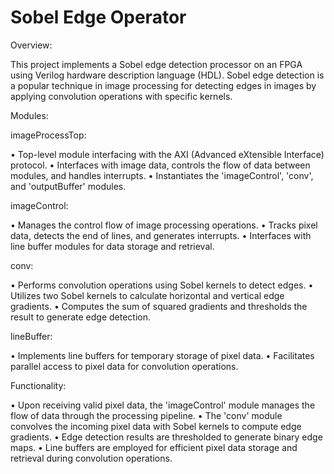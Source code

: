 # Sobel Edge Operator

Overview:

This project implements a Sobel edge detection processor on an FPGA using Verilog hardware description language (HDL). Sobel edge detection is a popular technique in image processing for detecting edges in images by applying convolution operations with specific kernels.

Modules:

imageProcessTop:

•	Top-level module interfacing with the AXI (Advanced eXtensible Interface) protocol.
•	Interfaces with image data, controls the flow of data between modules, and handles interrupts.
•	Instantiates the 'imageControl', 'conv', and 'outputBuffer' modules.
  
imageControl:

•	Manages the control flow of image processing operations.
•	Tracks pixel data, detects the end of lines, and generates interrupts.
•	Interfaces with line buffer modules for data storage and retrieval.
  
conv:

•	Performs convolution operations using Sobel kernels to detect edges.
•	Utilizes two Sobel kernels to calculate horizontal and vertical edge gradients.
•	Computes the sum of squared gradients and thresholds the result to generate edge detection.

lineBuffer:

•	Implements line buffers for temporary storage of pixel data.
•	Facilitates parallel access to pixel data for convolution operations.

Functionality:

•	Upon receiving valid pixel data, the 'imageControl' module manages the flow of data through the processing pipeline.
•	The 'conv' module convolves the incoming pixel data with Sobel kernels to compute edge gradients.
•	Edge detection results are thresholded to generate binary edge maps.
•	Line buffers are employed for efficient pixel data storage and retrieval during convolution operations.

